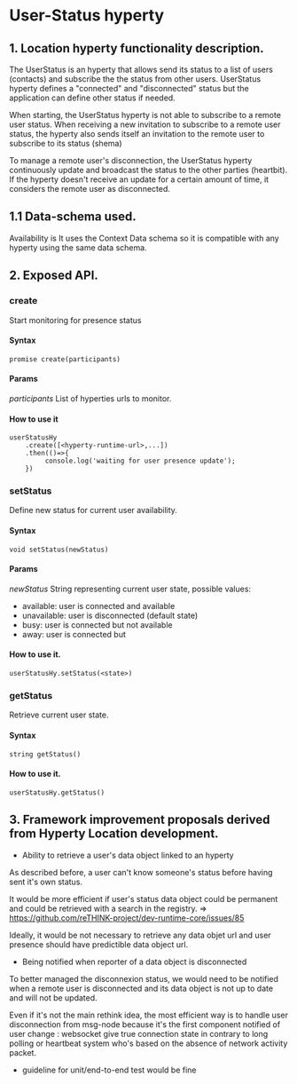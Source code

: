 # User-Status hyperty

## 1. Location hyperty functionality description.

The UserStatus is an hyperty that allows send its status to a list of users (contacts) and subscribe the the status from other users.
UserStatus hyperty defines a "connected" and "disconnected" status but the application can define other status if needed.

When starting, the UserStatus hyperty is not able to subscribe to a remote user status. When receiving a new invitation to subscribe to a remote user status, the hyperty also sends itself an invitation to the remote user to subscribe to its status (shema)

To manage a remote user's disconnection, the UserStatus hyperty continuously update and broadcast the status to the other parties (heartbit).
If the hyperty doesn't receive an update for a certain amount of time, it considers the remote user as disconnected.


## 1.1 Data-schema used.
Availability is
It uses the Context Data schema so it is compatible with any hyperty using the same data schema.

## 2. Exposed API.

### create
Start monitoring for presence status

#### Syntax
    promise create(participants)

#### Params
*participants*
 List of hyperties urls to monitor.

#### How to use it
    userStatusHy
        .create([<hyperty-runtime-url>,...])
        .then(()=>{
             console.log('waiting for user presence update');
        })

### setStatus
Define new status for current user availability.

#### Syntax
    void setStatus(newStatus)

#### Params
*newStatus*
String representing current user state, possible values:
- available: user is connected and available
- unavailable: user is disconnected (default state)
- busy: user is connected but not available
- away: user is connected but

#### How to use it.
    userStatusHy.setStatus(<state>)

### getStatus
Retrieve current user state.

#### Syntax
    string getStatus()

#### How to use it.
    userStatusHy.getStatus()


## 3. Framework improvement proposals derived from Hyperty Location development.

- Ability to retrieve a user's data object linked to an hyperty

As described before, a user can't know someone's status before having sent it's own status.

It would be more efficient if user's status data object could be permanent and could be retrieved with a search in the registry.
=> https://github.com/reTHINK-project/dev-runtime-core/issues/85

Ideally, it would be not necessary to retrieve any data objet url and user presence should have predictible data object url.

- Being notified when reporter of a data object is disconnected

To better managed the disconnexion status, we would need to be notified when a remote user is disconnected and its data object is not up to date and will not be updated.

Even if it's not the main rethink idea, the most efficient way is to handle user disconnection from msg-node because it's the first component notified of user change : websocket give true connection state in contrary to long polling or heartbeat system who's based on the absence of network activity packet.

- guideline for unit/end-to-end test would be fine
